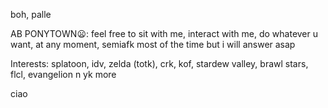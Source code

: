 boh, palle

AB PONYTOWN😦: feel free to sit with me, interact with me, do whatever u want, at any moment, semiafk most of the time but i will answer asap


Interests: splatoon, idv, zelda (totk), crk, kof, stardew valley, brawl stars, flcl, evangelion n yk more

ciao
